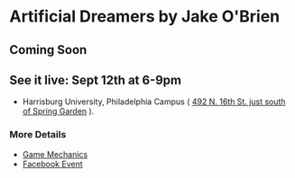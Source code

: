 # Artificial Dreamers by Jake O'Brien

## Coming Soon

## See it live: Sept 12th at 6-9pm
- Harrisburg University, Philadelphia Campus ( [492 N. 16th St. just south of Spring Garden](https://www.google.com/maps/search/492+N.+16th+St.+just+south+of+Spring+Garden/@39.9538933,-75.1727771,16z/data=!3m1!4b1) ).

### More Details
- [Game Mechanics](http://www.phillygamemechanics.com/fringe/)
- [Facebook Event](https://www.facebook.com/events/290148258241266/)
